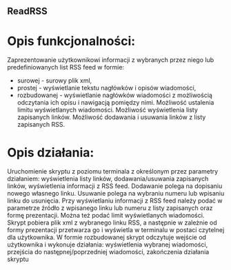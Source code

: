 ## ReadRSS

# Opis funkcjonalności:
Zaprezentowanie użytkownikowi informacji z wybranych przez niego lub
predefiniowanych list RSS feed w formie:
- surowej - surowy plik xml,
- prostej - wyświetlanie tekstu nagłówków i opisów wiadomości,
- rozbudowanej - wyświetlanie nagłówków wiadomości z możliwością
odczytania ich opisu i nawigacją pomiędzy nimi.
Możliwość ustalenia limitu wyświetlanych wiadomości.
Możliwość wyświetlenia listy zapisanych linków.
Możliwość dodawania i usuwania linków z listy zapisanych RSS.

# Opis działania:
Uruchomienie skryptu z poziomu terminala z określonym przez parametry
działaniem: wyświetlenia listy linków, dodawania/usuwania zapisanych linków,
wyświetlenia informacji z RSS feed.
Dodawanie polega na dopisaniu nowego własnego linku. Usuwanie polega na
wybraniu numeru lub wpisaniu linku do usunięcia.
Przy wyświetlaniu informacji z RSS feed należy podać w parametrze źródło z
wpisanego linku lub numeru z listy zapisanych oraz formę prezentacji. Można też
podać limit wyświetlanych wiadomości.
Skrypt pobiera plik xml z wybranego linku RSS, a następnie w zależnie od
formy prezentacji przetwarza go i wyświetla w terminalu w postaci czytelnej dla
użytkownika.
W formie rozbudowanej skrypt odczytuje wejście od użytkownika i wykonuje
działania: wyświetlenia wybranej wiadomości, przejścia do następnej/poprzedniej
wiadomości, zakończenia działania skryptu
